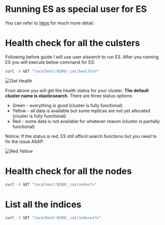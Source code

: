 # Running ES as special user for ES
You can refer to [Here](https://github.com/HuangMarco/knowledge-hub/blob/dev/elk/Elasticsearch/03-configuration/03-elasticsearch-config.md) for much more detail.

# Health check for all the culsters
Following before guide I will use user _elsearch_ to run ES. After you running ES you will execute below command for ES:
```sh
curl -X GET "localhost:9200/_cat/health?v"
```

![Get Health](https://github.com/HuangMarco/knowledge-hub/blob/dev/zResources/elasticsearch/get-health.jpg)

From above you will get the health status for your cluster. **The default cluster name is elasticsearch**. There are three status options:
* Green - everything is good (cluster is fully functional)
* Yellow - all data is available but some replicas are not yet allocated (cluster is fully functional)
* Red - some data is not available for whatever reason (cluster is partially functional)

Notice: If the status is red, ES still afford search functions but you need to fix the issue ASAP.

![Red Yellow](https://github.com/HuangMarco/knowledge-hub/blob/dev/zResources/elasticsearch/red-yellow.jpg)


# Health check for all the nodes

```sh
curl -X GET "localhost:9200/_cat/nodes?v"

```

# List all the indices
```sh
curl -X GET "localhost:9200/_cat/indices?v"

```
